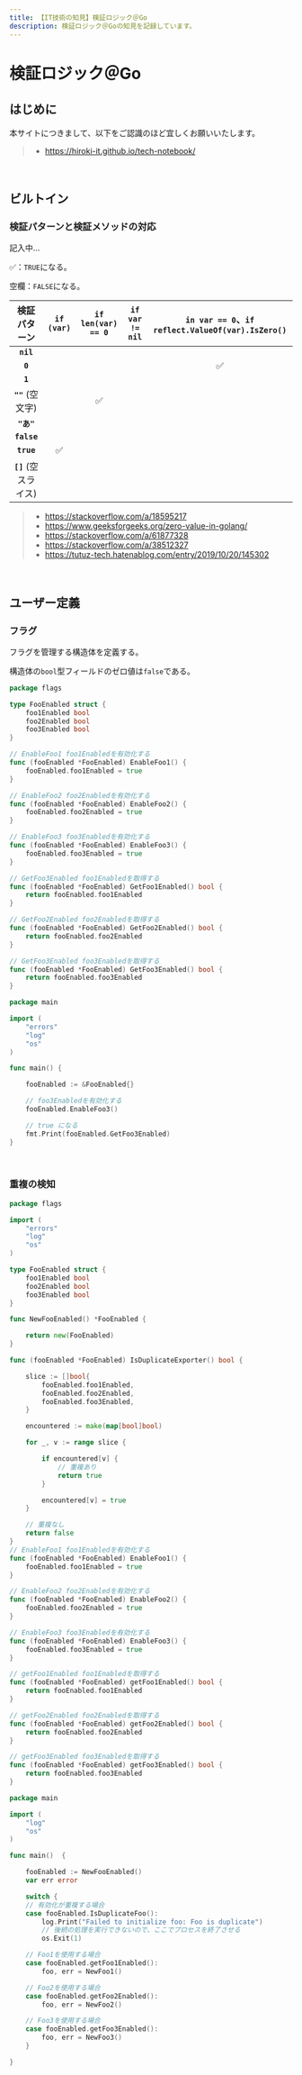 ```yaml
---
title: 【IT技術の知見】検証ロジック＠Go
description: 検証ロジック＠Goの知見を記録しています。
---
```


# 検証ロジック＠Go

## はじめに

本サイトにつきまして、以下をご認識のほど宜しくお願いいたします。

> - https://hiroki-it.github.io/tech-notebook/

<br>

## ビルトイン

### 検証パターンと検証メソッドの対応

記入中...

✅：`TRUE`になる。

空欄：`FALSE`になる。

|     検証パターン      | `if (var)` | `if len(var) == 0` | `if var != nil` | `in var == 0`、`if reflect.ValueOf(var).IsZero()` |
| :-------------------: | :--------: | :----------------: | :-------------: | :-----------------------------------------------: |
|       **`nil`**       |            |                    |                 |                                                   |
|        **`0`**        |            |                    |                 |                        ✅                         |
|        **`1`**        |            |                    |                 |                                                   |
|   **`""`** (空文字)   |            |         ✅         |                 |                                                   |
|      **`"あ"`**       |            |                    |                 |                                                   |
|      **`false`**      |            |                    |                 |                                                   |
|      **`true`**       |     ✅     |                    |                 |                                                   |
| **`[]`** (空スライス) |            |                    |                 |                                                   |

> - https://stackoverflow.com/a/18595217
> - https://www.geeksforgeeks.org/zero-value-in-golang/
> - https://stackoverflow.com/a/61877328
> - https://stackoverflow.com/a/38512327
> - https://tutuz-tech.hatenablog.com/entry/2019/10/20/145302

<br>

## ユーザー定義

### フラグ

フラグを管理する構造体を定義する。

構造体の`bool`型フィールドのゼロ値は`false`である。

```go
package flags

type FooEnabled struct {
	foo1Enabled bool
	foo2Enabled bool
	foo3Enabled bool
}

// EnableFoo1 foo1Enabledを有効化する
func (fooEnabled *FooEnabled) EnableFoo1() {
	fooEnabled.foo1Enabled = true
}

// EnableFoo2 foo2Enabledを有効化する
func (fooEnabled *FooEnabled) EnableFoo2() {
	fooEnabled.foo2Enabled = true
}

// EnableFoo3 foo3Enabledを有効化する
func (fooEnabled *FooEnabled) EnableFoo3() {
	fooEnabled.foo3Enabled = true
}

// GetFoo3Enabled foo1Enabledを取得する
func (fooEnabled *FooEnabled) GetFoo1Enabled() bool {
	return fooEnabled.foo1Enabled
}

// GetFoo2Enabled foo2Enabledを取得する
func (fooEnabled *FooEnabled) GetFoo2Enabled() bool {
	return fooEnabled.foo2Enabled
}

// GetFoo3Enabled foo3Enabledを取得する
func (fooEnabled *FooEnabled) GetFoo3Enabled() bool {
	return fooEnabled.foo3Enabled
}
```

```go
package main

import (
	"errors"
	"log"
	"os"
)

func main() {

	fooEnabled := &FooEnabled{}

	// foo3Enabledを有効化する
	fooEnabled.EnableFoo3()

	// true になる
	fmt.Print(fooEnabled.GetFoo3Enabled)
}
```

<br>

### 重複の検知

```go
package flags

import (
	"errors"
	"log"
	"os"
)

type FooEnabled struct {
	foo1Enabled bool
	foo2Enabled bool
	foo3Enabled bool
}

func NewFooEnabled() *FooEnabled {

	return new(FooEnabled)
}

func (fooEnabled *FooEnabled) IsDuplicateExporter() bool {

	slice := []bool{
		fooEnabled.foo1Enabled,
		fooEnabled.foo2Enabled,
		fooEnabled.foo3Enabled,
	}

	encountered := make(map[bool]bool)

	for _, v := range slice {

		if encountered[v] {
			// 重複あり
			return true
		}

		encountered[v] = true
	}

	// 重複なし
	return false
}
// EnableFoo1 foo1Enabledを有効化する
func (fooEnabled *FooEnabled) EnableFoo1() {
	fooEnabled.foo1Enabled = true
}

// EnableFoo2 foo2Enabledを有効化する
func (fooEnabled *FooEnabled) EnableFoo2() {
	fooEnabled.foo2Enabled = true
}

// EnableFoo3 foo3Enabledを有効化する
func (fooEnabled *FooEnabled) EnableFoo3() {
	fooEnabled.foo3Enabled = true
}

// getFoo1Enabled foo1Enabledを取得する
func (fooEnabled *FooEnabled) getFoo1Enabled() bool {
	return fooEnabled.foo1Enabled
}

// getFoo2Enabled foo2Enabledを取得する
func (fooEnabled *FooEnabled) getFoo2Enabled() bool {
	return fooEnabled.foo2Enabled
}

// getFoo3Enabled foo3Enabledを取得する
func (fooEnabled *FooEnabled) getFoo3Enabled() bool {
	return fooEnabled.foo3Enabled
}
```

```go
package main

import (
	"log"
	"os"
)

func main()  {

	fooEnabled := NewFooEnabled()
	var err error

	switch {
	// 有効化が重複する場合
	case fooEnabled.IsDuplicateFoo():
		log.Print("Failed to initialize foo: Foo is duplicate")
		// 後続の処理を実行できないので、ここでプロセスを終了させる
		os.Exit(1)

	// Foo1を使用する場合
	case fooEnabled.getFoo1Enabled():
		foo, err = NewFoo1()

	// Foo2を使用する場合
	case fooEnabled.getFoo2Enabled():
		foo, err = NewFoo2()

	// Foo3を使用する場合
	case fooEnabled.getFoo3Enabled():
		foo, err = NewFoo3()
	}

}
```

<br>
